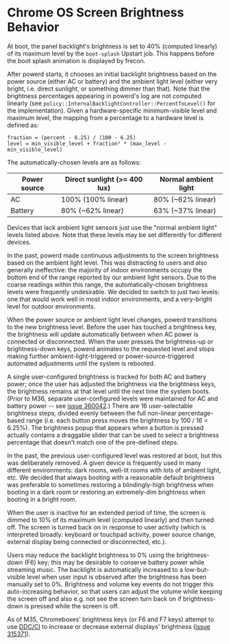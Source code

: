 # Chrome OS Screen Brightness Behavior

At boot, the panel backlight's brightness is set to 40% (computed linearly) of
its maximum level by the `boot-splash` Upstart job. This happens before the boot
splash animation is displayed by frecon.

After powerd starts, it chooses an initial backlight brightness based on the
power source (either AC or battery) and the ambient light level (either very
bright, i.e. direct sunlight, or something dimmer than that). Note that the
brightness percentages appearing in powerd's log are not computed linearly (see
`policy::InternalBacklightController::PercentToLevel()` for the implementation).
Given a hardware-specific minimum-visible level and maximum level, the mapping
from a percentage to a hardware level is defined as:

```
fraction = (percent - 6.25) / (100 - 6.25)
level = min_visible_level + fraction² * (max_level - min_visible_level)
```

The automatically-chosen levels are as follows:

| Power source | Direct sunlight (>= 400 lux) | Normal ambient light |
|--------------|------------------------------|----------------------|
| AC           | 100% (100% linear)           | 80% (~62% linear)    |
| Battery      | 80% (~62% linear)            | 63% (~37% linear)    |

Devices that lack ambient light sensors just use the "normal ambient light"
levels listed above. Note that these levels may be set differently for different
devices.

In the past, powerd made continuous adjustments to the screen brightness based
on the ambient light level. This was distracting to users and also generally
ineffective: the majority of indoor environments occupy the bottom end of the
range reported by our ambient light sensors. Due to the coarse readings within
this range, the automatically-chosen brightness levels were frequently
undesirable. We decided to switch to just two levels: one that would work well
in most indoor environments, and a very-bright level for outdoor environments.

When the power source or ambient light level changes, powerd transitions to the
new brightness level. Before the user has touched a brightness key, the
brightness will update automatically between when AC power is connected or
disconnected. When the user presses the brightness-up or brightness-down keys,
powerd animates to the requested level and stops making further
ambient-light-triggered or power-source-triggered automated adjustments until
the system is rebooted.

A single user-configured brightness is tracked for both AC and battery power;
once the user has adjusted the brightness via the brightness keys, the
brightness remains at that level until the next time the system boots. (Prior to
M36, separate user-configured levels were maintained for AC and battery power --
see [issue 360042](https://crbug.com/360042).) There are 16 user-selectable
brightness steps, divided evenly between the full non-linear percentage-based
range (i.e. each button press moves the brightness by 100 / 16 = 6.25%). The
brightness popup that appears when a button is pressed actually contains a
draggable slider that can be used to select a brightness percentage that doesn't
match one of the pre-defined steps.

In the past, the previous user-configured level was restored at boot, but this
was deliberately removed. A given device is frequently used in many different
environments: dark rooms, well-lit rooms with lots of ambient light, etc. We
decided that always booting with a reasonable default brightness was preferable
to sometimes restoring a blindingly-high brightness when booting in a dark room
or restoring an extremely-dim brightness when booting in a bright room.

When the user is inactive for an extended period of time, the screen is dimmed
to 10% of its maximum level (computed linearly) and then turned off. The screen
is turned back on in response to user activity (which is interpreted broadly:
keyboard or touchpad activity, power source change, external display being
connected or disconnected, etc.).

Users may reduce the backlight brightness to 0% using the brightness-down (F6)
key; this may be desirable to conserve battery power while streaming music. The
backlight is automatically increased to a low-but-visible level when user input
is observed after the brightness has been manually set to 0%. Brightness and
volume key events do not trigger this auto-increasing behavior, so that users
can adjust the volume while keeping the screen off and also e.g. not see the
screen turn back on if brightness-down is pressed while the screen is off.

As of M35, Chromeboxes' brightness keys (or F6 and F7 keys) attempt to use
[DDC/CI](https://en.wikipedia.org/wiki/Display_Data_Channel#DDC.2FCI) to
increase or decrease external displays' brightness ([issue
315371](https://crbug.com/315371)).
